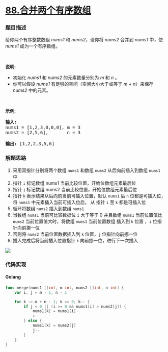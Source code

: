 # [88.合并两个有序数组](https://leetcode-cn.com/problems/merge-sorted-array)


### 题目描述

<div class="notranslate"><p>给你两个有序整数数组&nbsp;<em>nums1 </em>和 <em>nums2</em>，请你将 <em>nums2 </em>合并到&nbsp;<em>nums1&nbsp;</em>中<em>，</em>使 <em>nums1 </em>成为一个有序数组。</p>

<p>&nbsp;</p>

<p><strong>说明:</strong></p>

<ul>
	<li>初始化&nbsp;<em>nums1</em> 和 <em>nums2</em> 的元素数量分别为&nbsp;<em>m</em> 和 <em>n </em>。</li>
	<li>你可以假设&nbsp;<em>nums1&nbsp;</em>有足够的空间（空间大小大于或等于&nbsp;<em>m + n</em>）来保存 <em>nums2</em> 中的元素。</li>
</ul>

<p>&nbsp;</p>

<p><strong>示例:</strong></p>

<pre><strong>输入:</strong>
nums1 = [1,2,3,0,0,0], m = 3
nums2 = [2,5,6],       n = 3

<strong>输出:</strong>&nbsp;[1,2,2,3,5,6]</pre>
</div>

### 解题思路

1. 采用双指针分别将两个数组 `nums1` 和数组 `nums2` 从后向前插入到数组 `nums1` 中
2. 指针 `i` 标记数组 nums1 当前比较位置，开始位数组元素最后位
3. 指针 `j` 标记数组 nums2 当前比较位置，开始位数组元素最后位
4. 指针 `k` 表示结果从后向前当前可插入位置，默认 `nums1` 后 `n` 位都是可插入位，将 `nums1` 中元素插入当前可插入位后， 从 指针 `i` 至 `k` 都是可插入位
5. 循环将数组 `nums2` 插入到数组 `nums1`
6. 当数组 `nums1` 当前可比较数据位 `i` 大于等于 0 并且数组 `nums1` 当前位置值比 `nums2` 当前位置值大时，将数组 `nums1` 当前位置数组 插入到 `k` 位置 ，`i` 位指针向前挪一位
7. 否则将 `nums2` 当前位置数据插入到 `k` 位置，`j` 位指针向前挪一位
8. 插入完成后将当前插入位置指针 `k` 向前挪一位，进行下一次插入

![](http://lc-photo.xwlin.com/88.png)

### 代码实现

<!-- tabs:start -->

#### **Golang**
```go
func merge(nums1 []int, m int, nums2 []int, n int) {
	var i, j = m - 1, n - 1

	for k := m + n - 1; k >= 0; k-- {
		if j < 0 || (i >= 0 && nums1[i] > nums2[j]) {
			nums1[k] = nums1[i]
			i--
		} else {
			nums1[k] = nums2[j]
			j--
		}
	}
}
```


<!-- tabs:end -->